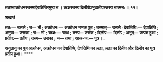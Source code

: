 **ततश्चाक्रोधनस्तस्माद्देवातिथिरमुष्य च ।** **ऋक्षस्तस्य दिलीपोऽभूत्प्रतीपस्तस्य चात्मज: ॥ ११॥** 

**शब्दार्थ** 

**तत:—** **उससे** **; च—** **भी** **; अक्रोधन:—** **अक्रोधन नामक पुत्र** **; तस्मात्—** **उससे** **; देवातिथि:—** **देवातिथि** **; अमुष्य—** **उसका** **; च—** **भी** **;** **ऋक्ष:—** **ऋक्ष** **; तस्य—** **उसके** **; दिलीप:—** **दिलीप** **; अभूत्—** **उत्पन्न हुआ** **; प्रतीप:—** **प्रतीप** **; तस्य—** **उसका** **; च—** **तथा** **; आत्म-ज:—** **पुत्र।** **.** 

**अयुतायु का पुत्र अक्रोधन, अक्रोधन का देवातिथि, देवातिथि का ऋक्ष, ऋक्ष का दिलीप और** **दिलीप का पुत्र प्रतीप हुआ।** **** 